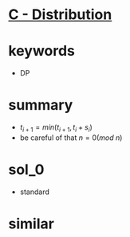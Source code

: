 # [C - Distribution](https://atcoder.jp/contests/abc214/tasks/abc214_c)



# keywords
- DP



# summary
- $t_{i + 1} = min(t_{i + 1}, t_{i} + s_{i})$
- be careful of that $n = 0 (mod\ n)$


# sol_0
- standard



# similar